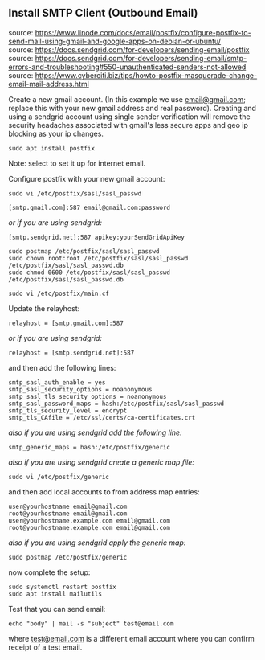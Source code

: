 ## Install SMTP Client (Outbound Email)

source: https://www.linode.com/docs/email/postfix/configure-postfix-to-send-mail-using-gmail-and-google-apps-on-debian-or-ubuntu/  
source: https://docs.sendgrid.com/for-developers/sending-email/postfix  
source: https://docs.sendgrid.com/for-developers/sending-email/smtp-errors-and-troubleshooting#550-unauthenticated-senders-not-allowed  
source: https://www.cyberciti.biz/tips/howto-postfix-masquerade-change-email-mail-address.html  

Create a new gmail account. (In this example we use email@gmail.com; replace this with your new gmail address and real password).  Creating and using a sendgrid account using single sender verification will remove the security headaches associated with gmail's less secure apps and geo ip blocking as your ip changes.

```console
sudo apt install postfix
```
Note: select to set it up for internet email.

Configure postfix with your new gmail account:
```console
sudo vi /etc/postfix/sasl/sasl_passwd
```
```
[smtp.gmail.com]:587 email@gmail.com:password
```
*or if you are using sendgrid:*
```
[smtp.sendgrid.net]:587 apikey:yourSendGridApiKey
```
```console
sudo postmap /etc/postfix/sasl/sasl_passwd
sudo chown root:root /etc/postfix/sasl/sasl_passwd /etc/postfix/sasl/sasl_passwd.db
sudo chmod 0600 /etc/postfix/sasl/sasl_passwd /etc/postfix/sasl/sasl_passwd.db
```
```console
sudo vi /etc/postfix/main.cf
```
Update the relayhost:
```
relayhost = [smtp.gmail.com]:587
```
*or if you are using sendgrid:* 
```
relayhost = [smtp.sendgrid.net]:587
```
and then add the following lines:
```
smtp_sasl_auth_enable = yes
smtp_sasl_security_options = noanonymous
smtp_sasl_tls_security_options = noanonymous
smtp_sasl_password_maps = hash:/etc/postfix/sasl/sasl_passwd
smtp_tls_security_level = encrypt
smtp_tls_CAfile = /etc/ssl/certs/ca-certificates.crt
```
*also if you are using sendgrid add the following line:*
```
smtp_generic_maps = hash:/etc/postfix/generic
```
*also if you are using sendgrid create a generic map file:*
```console
sudo vi /etc/postfix/generic
```
and then add local accounts to from address map entries:
```
user@yourhostname email@gmail.com
root@yourhostname email@gmail.com
user@yourhostname.example.com email@gmail.com
root@yourhostname.example.com email@gmail.com
```
*also if you are using sendgrid apply the generic map:*
```console
sudo postmap /etc/postfix/generic
```
now complete the setup:
```console
sudo systemctl restart postfix
sudo apt install mailutils
```
Test that you can send email:
```console
echo "body" | mail -s "subject" test@email.com
```
where test@email.com is a different email account where you can confirm receipt of a test email.

